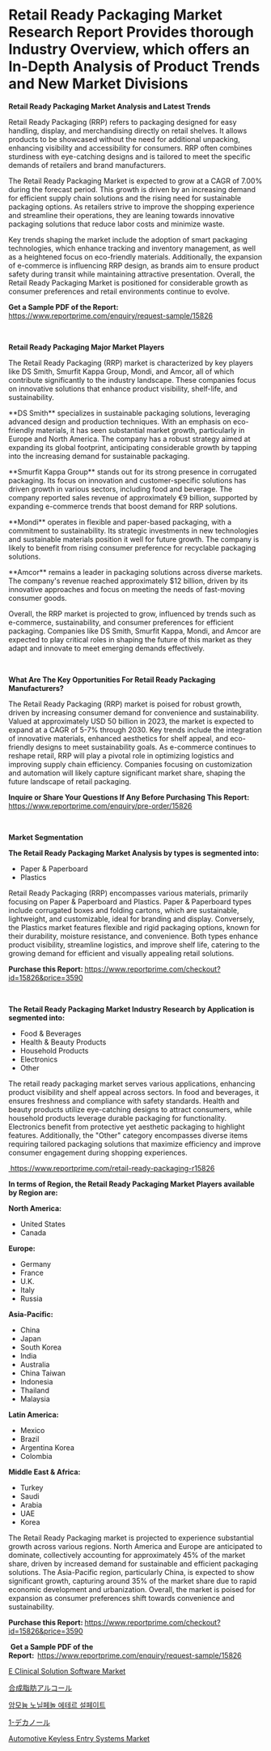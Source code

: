<p><h1>Retail Ready Packaging Market Research Report Provides thorough Industry Overview, which offers an In-Depth Analysis of Product Trends and New Market Divisions</h1></p><p><strong>Retail Ready Packaging Market Analysis and Latest Trends</strong></p>
<p><p>Retail Ready Packaging (RRP) refers to packaging designed for easy handling, display, and merchandising directly on retail shelves. It allows products to be showcased without the need for additional unpacking, enhancing visibility and accessibility for consumers. RRP often combines sturdiness with eye-catching designs and is tailored to meet the specific demands of retailers and brand manufacturers.</p><p>The Retail Ready Packaging Market is expected to grow at a CAGR of 7.00% during the forecast period. This growth is driven by an increasing demand for efficient supply chain solutions and the rising need for sustainable packaging options. As retailers strive to improve the shopping experience and streamline their operations, they are leaning towards innovative packaging solutions that reduce labor costs and minimize waste. </p><p>Key trends shaping the market include the adoption of smart packaging technologies, which enhance tracking and inventory management, as well as a heightened focus on eco-friendly materials. Additionally, the expansion of e-commerce is influencing RRP design, as brands aim to ensure product safety during transit while maintaining attractive presentation. Overall, the Retail Ready Packaging Market is positioned for considerable growth as consumer preferences and retail environments continue to evolve.</p></p>
<p><strong>Get a Sample PDF of the Report:&nbsp;</strong> <a href="https://www.reportprime.com/enquiry/request-sample/15826">https://www.reportprime.com/enquiry/request-sample/15826</a></p>
<p>&nbsp;</p>
<p><strong>Retail Ready Packaging Major Market Players</strong></p>
<p><p>The Retail Ready Packaging (RRP) market is characterized by key players like DS Smith, Smurfit Kappa Group, Mondi, and Amcor, all of which contribute significantly to the industry landscape. These companies focus on innovative solutions that enhance product visibility, shelf-life, and sustainability.</p><p>**DS Smith** specializes in sustainable packaging solutions, leveraging advanced design and production techniques. With an emphasis on eco-friendly materials, it has seen substantial market growth, particularly in Europe and North America. The company has a robust strategy aimed at expanding its global footprint, anticipating considerable growth by tapping into the increasing demand for sustainable packaging.</p><p>**Smurfit Kappa Group** stands out for its strong presence in corrugated packaging. Its focus on innovation and customer-specific solutions has driven growth in various sectors, including food and beverage. The company reported sales revenue of approximately €9 billion, supported by expanding e-commerce trends that boost demand for RRP solutions.</p><p>**Mondi** operates in flexible and paper-based packaging, with a commitment to sustainability. Its strategic investments in new technologies and sustainable materials position it well for future growth. The company is likely to benefit from rising consumer preference for recyclable packaging solutions.</p><p>**Amcor** remains a leader in packaging solutions across diverse markets. The company's revenue reached approximately $12 billion, driven by its innovative approaches and focus on meeting the needs of fast-moving consumer goods.</p><p>Overall, the RRP market is projected to grow, influenced by trends such as e-commerce, sustainability, and consumer preferences for efficient packaging. Companies like DS Smith, Smurfit Kappa, Mondi, and Amcor are expected to play critical roles in shaping the future of this market as they adapt and innovate to meet emerging demands effectively.</p></p>
<p>&nbsp;</p>
<p><strong>What Are The Key Opportunities For Retail Ready Packaging Manufacturers?</strong></p>
<p><p>The Retail Ready Packaging (RRP) market is poised for robust growth, driven by increasing consumer demand for convenience and sustainability. Valued at approximately USD 50 billion in 2023, the market is expected to expand at a CAGR of 5-7% through 2030. Key trends include the integration of innovative materials, enhanced aesthetics for shelf appeal, and eco-friendly designs to meet sustainability goals. As e-commerce continues to reshape retail, RRP will play a pivotal role in optimizing logistics and improving supply chain efficiency. Companies focusing on customization and automation will likely capture significant market share, shaping the future landscape of retail packaging.</p></p>
<p><strong>Inquire or Share Your Questions If Any Before Purchasing This Report:</strong> <a href="https://www.reportprime.com/enquiry/pre-order/15826">https://www.reportprime.com/enquiry/pre-order/15826</a></p>
<p>&nbsp;</p>
<p><strong>Market Segmentation</strong></p>
<p><strong>The Retail Ready Packaging Market Analysis by types is segmented into:</strong></p>
<p><ul><li>Paper & Paperboard</li><li>Plastics</li></ul></p>
<p><p>Retail Ready Packaging (RRP) encompasses various materials, primarily focusing on Paper & Paperboard and Plastics. Paper & Paperboard types include corrugated boxes and folding cartons, which are sustainable, lightweight, and customizable, ideal for branding and display. Conversely, the Plastics market features flexible and rigid packaging options, known for their durability, moisture resistance, and convenience. Both types enhance product visibility, streamline logistics, and improve shelf life, catering to the growing demand for efficient and visually appealing retail solutions.</p></p>
<p><strong>Purchase this Report:&nbsp;</strong><a href="https://www.reportprime.com/checkout?id=15826&price=3590">https://www.reportprime.com/checkout?id=15826&price=3590</a></p>
<p>&nbsp;</p>
<p><strong>The Retail Ready Packaging Market Industry Research by Application is segmented into:</strong></p>
<p><ul><li>Food & Beverages</li><li>Health & Beauty Products</li><li>Household Products</li><li>Electronics</li><li>Other</li></ul></p>
<p><p>The retail ready packaging market serves various applications, enhancing product visibility and shelf appeal across sectors. In food and beverages, it ensures freshness and compliance with safety standards. Health and beauty products utilize eye-catching designs to attract consumers, while household products leverage durable packaging for functionality. Electronics benefit from protective yet aesthetic packaging to highlight features. Additionally, the "Other" category encompasses diverse items requiring tailored packaging solutions that maximize efficiency and improve consumer engagement during shopping experiences.</p></p>
<p><a href="https://www.reportprime.com/retail-ready-packaging-r15826">&nbsp;https://www.reportprime.com/retail-ready-packaging-r15826</a></p>
<p><strong>In terms of Region, the Retail Ready Packaging Market Players available by Region are:</strong></p>
<p>
    <p> <strong> North America: </strong>
        <ul>
            <li>United States</li>
            <li>Canada</li>
        </ul>
        </p> 
    <p> <strong> Europe: </strong>
        <ul>
            <li>Germany</li>
            <li>France</li>
            <li>U.K.</li>
            <li>Italy</li>
            <li>Russia</li>
        </ul>
        </p> 
    <p> <strong> Asia-Pacific: </strong>
        <ul>
            <li>China</li>
            <li>Japan</li>
            <li>South Korea</li>
            <li>India</li>
            <li>Australia</li>
            <li>China Taiwan</li>
            <li>Indonesia</li>
            <li>Thailand</li>
            <li>Malaysia</li>
        </ul>
        </p> 
    <p> <strong> Latin America: </strong>
        <ul>
            <li>Mexico</li>
            <li>Brazil</li>
            <li>Argentina Korea</li>
            <li>Colombia</li>
        </ul>
        </p> 
    <p> <strong> Middle East & Africa: </strong>
        <ul>
            <li>Turkey</li>
            <li>Saudi</li>
            <li>Arabia</li>
            <li>UAE</li>
            <li>Korea</li>
        </ul>
    </p>
    </p>
<p><p>The Retail Ready Packaging market is projected to experience substantial growth across various regions. North America and Europe are anticipated to dominate, collectively accounting for approximately 45% of the market share, driven by increased demand for sustainable and efficient packaging solutions. The Asia-Pacific region, particularly China, is expected to show significant growth, capturing around 35% of the market share due to rapid economic development and urbanization. Overall, the market is poised for expansion as consumer preferences shift towards convenience and sustainability.</p></p>
<p><strong>Purchase this Report: </strong><a href="https://www.reportprime.com/checkout?id=15826&price=3590">https://www.reportprime.com/checkout?id=15826&price=3590</a></p>
<p>&nbsp;<strong>Get a Sample PDF of the Report:&nbsp;&nbsp;</strong><a href="https://www.reportprime.com/enquiry/request-sample/15826">https://www.reportprime.com/enquiry/request-sample/15826</a></p>
<p><strong></strong></p>
<p><p><a href="https://github.com/nathandecarvalho/Market-Research-Report-List-5/blob/main/e-clinical-solution-software-market.md">E Clinical Solution Software Market</a></p><p><a href="https://medium.com/@giannicrona2023/synthetic-fatty-alcohol-market-%E3%81%AE%E3%82%B0%E3%83%AD%E3%83%BC%E3%83%90%E3%83%AB%E5%B8%82%E5%A0%B4%E6%A6%82%E8%A6%81%E3%81%AF-%E4%B8%96%E7%95%8C%E3%81%8A%E3%82%88%E3%81%B3%E4%B8%BB%E8%A6%81%E5%B8%82%E5%A0%B4%E3%81%AB%E3%81%8A%E3%81%91%E3%82%8B%E6%A5%AD%E7%95%8C%E3%81%AB%E5%BD%B1%E9%9F%BF%E3%82%92%E4%B8%8E%E3%81%88%E3%82%8B%E4%B8%BB%E8%A6%81%E3%81%AA%E3%83%88%E3%83%AC%E3%83%B3%E3%83%89%E3%81%AB%E3%81%A4%E3%81%84%E3%81%A6-%E7%8B%AC%E8%87%AA%E3%81%AE%E8%A6%96%E7%82%B9%E3%82%92%E6%8F%90%E4%BE%9B%E3%81%97%E3%81%BE%E3%81%99-1374a373fdcb">合成脂肪アルコール</a></p><p><a href="https://medium.com/@sadiejast2023/%EC%95%94%EB%AA%A8%EB%8A%84-%EB%85%BC%EC%9D%BC%ED%8E%98%EB%86%80-%EC%97%90%ED%84%B0-%EC%84%A4%ED%8E%98%EC%9D%B4%ED%8A%B8-%EC%8B%9C%EC%9E%A5-%EA%B7%9C%EB%AA%A8-%EC%A0%90%EC%9C%A0%EC%9C%A8-%EB%B0%8F-%ED%8A%B8%EB%A0%8C%EB%93%9C-%EB%B6%84%EC%84%9D-%EB%B3%B4%EA%B3%A0%EC%84%9C-%EC%A0%9C%ED%92%88%EB%B3%84-30-35-35-40-%EB%B0%8F-%EC%84%B8%EB%B6%84%ED%99%94-%EC%98%88%EC%B8%A1-2024-2031-212e24397a0a">암모늄 노닐페놀 에테르 설페이트</a></p><p><a href="https://medium.com/@giannicrona2023/1-%E3%83%87%E3%82%AB%E3%83%8E%E3%83%BC%E3%83%AB%E5%B8%82%E5%A0%B4%E3%81%AE%E3%82%B0%E3%83%AD%E3%83%BC%E3%83%90%E3%83%AB%E3%81%AA%E8%A6%96%E7%82%B9-%E3%83%88%E3%83%AC%E3%83%B3%E3%83%89%E3%81%A8%E4%BA%88%E6%B8%AC-2024%E5%B9%B4-2031%E5%B9%B4-a8d4666c2180">1-デカノール</a></p><p><a href="https://issuu.com/reportprime-2/docs/automotive-keyless-entry-systems-ma_fdfcdeb5cffb1f">Automotive Keyless Entry Systems Market</a></p></p>